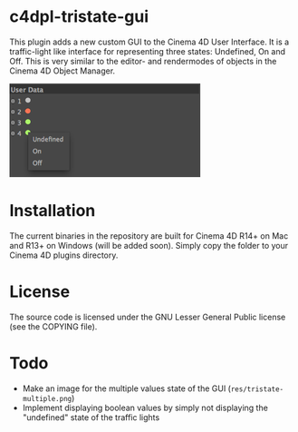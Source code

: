 c4dpl-tristate-gui
==================

This plugin adds a new custom GUI to the Cinema 4D User Interface. It
is a traffic-light like interface for representing three states: Undefined,
On and Off. This is very similar to the editor- and rendermodes of objects
in the Cinema 4D Object Manager.

![Example of the traffic-lights GUI](image.png)

Installation
============

The current binaries in the repository are built for Cinema 4D R14+ on Mac
and R13+ on Windows (will be added soon). Simply copy the folder to your
Cinema 4D plugins directory.

License
=======

The source code is licensed under the GNU Lesser General Public license (see
the COPYING file).

Todo
====

- Make an image for the multiple values state of the GUI
(`res/tristate-multiple.png`)
- Implement displaying boolean values by simply not displaying the
"undefined" state of the traffic lights
